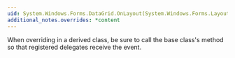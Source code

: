 ```yaml
---
uid: System.Windows.Forms.DataGrid.OnLayout(System.Windows.Forms.LayoutEventArgs)
additional_notes.overrides: *content
---
```


<p>When overriding <xref href="System.Windows.Forms.DataGrid.OnLayout(System.Windows.Forms.LayoutEventArgs)"></xref> in a derived class, be sure to call the base class's <xref href="System.Windows.Forms.DataGrid.OnLayout(System.Windows.Forms.LayoutEventArgs)"></xref> method so that registered delegates receive the event.</p>


